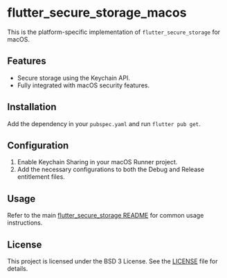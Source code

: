 # flutter_secure_storage_macos

This is the platform-specific implementation of `flutter_secure_storage` for macOS.

## Features

- Secure storage using the Keychain API.
- Fully integrated with macOS security features.

## Installation

Add the dependency in your `pubspec.yaml` and run `flutter pub get`.

## Configuration

1. Enable Keychain Sharing in your macOS Runner project.
2. Add the necessary configurations to both the Debug and Release entitlement files.

## Usage

Refer to the main [flutter_secure_storage README](../README.md) for common usage instructions.

## License

This project is licensed under the BSD 3 License. See the [LICENSE](../LICENSE) file for details.
